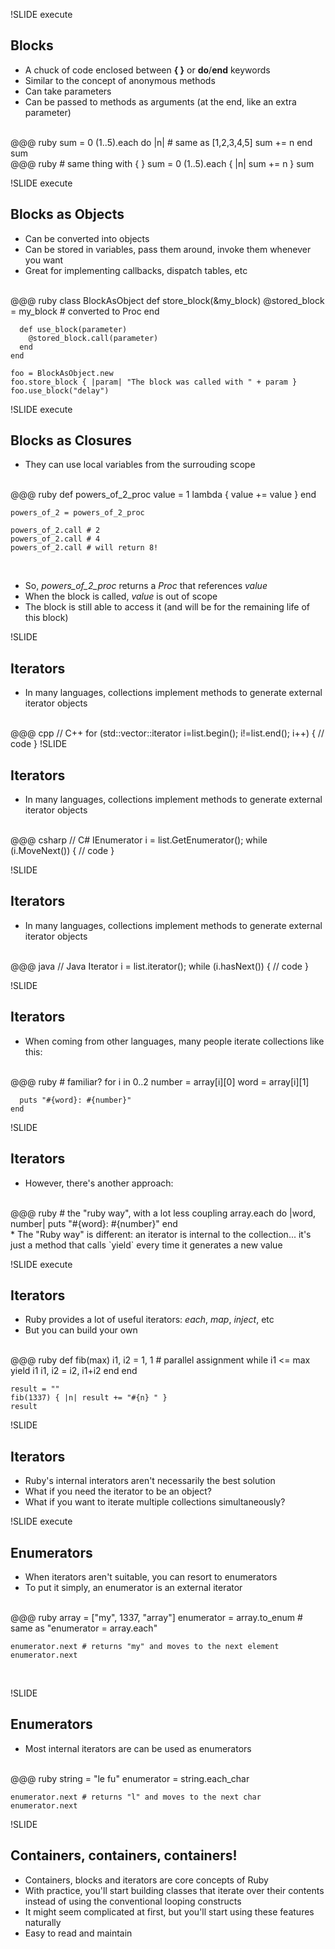 !SLIDE execute

## Blocks

* A chuck of code enclosed between **{ }** or **do**/**end** keywords
* Similar to the concept of anonymous methods
* Can take parameters
* Can be passed to methods as arguments (at the end, like an extra parameter)
<br/>
    @@@ ruby
    sum = 0
    (1..5).each do |n| # same as [1,2,3,4,5]
      sum += n
    end
    sum
<br/>
    @@@ ruby
    # same thing with { }
    sum = 0
    (1..5).each { |n| sum += n }
    sum
    
!SLIDE execute

## Blocks as Objects

* Can be converted into objects
* Can be stored in variables, pass them around, invoke them whenever you want
* Great for implementing callbacks, dispatch tables, etc
<br/>
    @@@ ruby
    class BlockAsObject
      def store_block(&my_block)
        @stored_block = my_block # converted to Proc
      end
      
      def use_block(parameter)
        @stored_block.call(parameter)
      end
    end
    
    foo = BlockAsObject.new
    foo.store_block { |param| "The block was called with " + param }
    foo.use_block("delay")
    
!SLIDE execute
    
## Blocks as Closures

* They can use local variables from the surrouding scope
<br/>
    @@@ ruby
    def powers_of_2_proc
      value = 1
      lambda { value += value }
    end
    
    powers_of_2 = powers_of_2_proc
    
    powers_of_2.call # 2
    powers_of_2.call # 4
    powers_of_2.call # will return 8!
<br/>

* So, *powers_of_2_proc* returns a *Proc* that references *value*
* When the block is called, *value* is out of scope
* The block is still able to access it (and will be for the remaining life of this block)

!SLIDE

## Iterators

* In many languages, collections implement methods to generate external iterator objects
<br/>
    @@@ cpp
    // C++
    for (std::vector<int>::iterator i=list.begin(); i!=list.end(); i++) {
      // code
    }    
!SLIDE

## Iterators

* In many languages, collections implement methods to generate external iterator objects
<br/>
    @@@ csharp
    // C#
    IEnumerator<int> i = list.GetEnumerator();
    while (i.MoveNext()) {
      // code
    }
    
!SLIDE

## Iterators

* In many languages, collections implement methods to generate external iterator objects
<br/>
    @@@ java
    // Java
    Iterator i = list.iterator();
    while (i.hasNext()) {
      // code
    }
    
!SLIDE

## Iterators

* When coming from other languages, many people iterate collections like this:
<br/>
    @@@ ruby
    # familiar?
    for i in 0..2
      number = array[i][0]
      word   = array[i][1]
      
      puts "#{word}: #{number}"
    end
    
!SLIDE

## Iterators

* However, there's another approach:
<br/>
    @@@ ruby
    # the "ruby way", with a lot less coupling
    array.each do |word, number|
      puts "#{word}: #{number}"
    end
<br/>
* The "Ruby way" is different: an iterator is internal to the collection... it's just a method that calls `yield` every time it generates a new value

!SLIDE execute

## Iterators

* Ruby provides a lot of useful iterators: *each*, *map*, *inject*, etc
* But you can build your own
<br/>
    @@@ ruby
    def fib(max)
      i1, i2 = 1, 1 # parallel assignment
      while i1 <= max
        yield i1
        i1, i2 = i2, i1+i2
      end
    end
    
    result = ""
    fib(1337) { |n| result += "#{n} " }
    result

!SLIDE

## Iterators

* Ruby's internal interators aren't necessarily the best solution
* What if you need the iterator to be an object?
* What if you want to iterate multiple collections simultaneously?

!SLIDE execute

## Enumerators

* When iterators aren't suitable, you can resort to enumerators
* To put it simply, an enumerator is an external iterator
<br/>
    @@@ ruby
    array = ["my", 1337, "array"]
    enumerator = array.to_enum # same as "enumerator = array.each"
    
    enumerator.next # returns "my" and moves to the next element
    enumerator.next
<br/>

!SLIDE

## Enumerators

* Most internal iterators are can be used as enumerators
<br/>
    @@@ ruby
    string = "le fu"
    enumerator = string.each_char
    
    enumerator.next # returns "l" and moves to the next char
    enumerator.next
    
!SLIDE

## Containers, containers, containers!

* Containers, blocks and iterators are core concepts of Ruby
* With practice, you'll start building classes that iterate over their contents instead of using the conventional looping constructs
* It might seem complicated at first, but you'll start using these features naturally
* Easy to read and maintain

